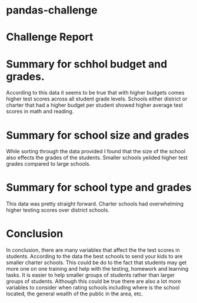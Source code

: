 # pandas-challenge

# Challenge Report 

# Summary for schhol budget and grades.

According to this data it seems to be true that with higher budgets comes higher test scores across all student grade levels. Schools either district or charter that had a higher budget per student showed higher average test scores in math and reading.

# Summary for school size and grades 

While sorting through the data provided I found that the size of the school also effects the grades of the students. Smaller schools yeilded higher test grades compared to large schools. 

# Summary for school type and grades
This data was pretty straight forward. Charter schools had overwhelming higher testing scores over district schools.

# Conclusion
In conclusion, there are many variables that affect the the test scores in students. According to the data the best schools to send your kids to are smaller charter schools. This could be do to the fact that students may get more one on one training and help with the testing, homework and learning tasks. It is easier to help smaller groups of students rather than larger groups of students. Although this could be true there are also a lot more variables to consider when rating schools including where is the school located, the general wealth of the public in the area, etc. 
